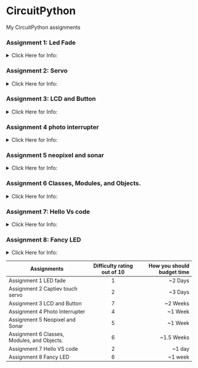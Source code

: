
# CircuitPython
My CircuitPython assignments

### Assignment 1: Led Fade
<details closed>
<summary> Click Here for Info: </summary>
<br>
  
Code file name:LED Fade(CurcuitPython).py

Purpose:Make a LED fade in and out.

Tips & Tricks

This assignment was the first of the year and very much so an introduction to CircuitPython. The objective of the assignment was to make an LED fade in, and out of brightness. The wiring is very simple, and I have no particular tips, because it's such a simple circuit. As far as the code is concerned, using  a bool function is important here because it makes things much easier. Using a bool function, or a true-false statement gives two options true, or false.With these two options you should see them as an up or down, in place of true or false. Up(true) being the code you write for the LED fading in, and down(false) is the code you write for the LED fading out.

Pictures:
<img src="Frit1.PNG" width="1000">


</details>


### Assignment 2: Servo
<details closed>
<summary> Click Here for Info: </summary>
<br>


Code file name:Capacitive Touch and servo(CurcuitPython).py

Purpose:Use captive touch to control a servo.

Tips & Tricks
Captive touch might seem like this new technology that you’ve never seen before, but in reality captive touch is just a button that you can’t see. Using wire as a button is just as simple as coding a wire button, which is almost identical to wiring a button. 

Pictures:
<img src="Frit2.PNG" width="1000">
</details>


### Assignment 3: LCD and Button
<details closed>
<summary> Click Here for Info: </summary>
<br>

Code file: name:LCD and button(CurcuitPython).py

Purpose:Use a button to control an lcd to count up or down.

Tips & Tricks: This is one of the harder assignments then the others. It will be one of the first obstacles that you run into will be errors, and a lot of them. The first error most people came into contact with was having and updated metro, this issue was a big obstacle, because of just pure technical errors, however, the problem is mostly fixed, so whoever is reading this should not have this problem. The second error was the error about spacing(you'll know it when you see it) just add a space and you should be good to go(look at the bottom of the code). Other than those two errors it should be fairly straight forward but dont be discouraged if it dosent the first 10 20 or even 30 times eventully with enough googling you will get it. 

Pictures:

</details>


### Assignment 4 photo interrupter 
<details closed>
<summary> Click Here for Info: </summary>
<br>

Code file:

Purpose: Use an lcd and a photo interrupter so that every 4 seconds the photo interrupter would tell the lcd how many times it has been interrupted. 

Tips & Tricks: This assignment was fairly easy and not nearly as hard as the previous one, the code for the lcd has already been done in the previous assignment, so half the work is already done. The only thing that needs to be done is the photo interrupter. The main new thing you will learn in this assignment is time. Time could be represented in multiple ways but first you will need to import time and in my case I used "monotonic"(monotonic is a piece of code used for time google it and you will know what I mean) to  tell the metro do something every 4 seconds. Then it prints out the number(named number) that associates with the photo interrupter interruptions.

Pictures:

</details>

### Assignment 5 neopixel and sonar 
<details closed>
<summary> Click Here for Info: </summary>
<br>

Code file name:

Purpose:In this assignment I used a sonar to detect distance and a neopixel that shows a color depending on how far away it is from the nearest object.

Tips & Tricks:This is a fairly easy assignment if you DON’T HARD CODE IT. I know it may be tempting to hard code it for each individual color but one that would take about 3 years assuming you didn't sleep drink eat or tire. Use equations such as the ones listed below; I know these might look really confusing at first but all these are just like any equation you would use in math. If you use this site called Desmos(graphing calculator) you can see why these equations are so important(use my code as refrence).

r =(-((sonar.distance)*8)+127)
b =(((sonar.distance)*8)-127) 
g =-(abs(((sonar.distance)*8)-127))+100

Pictures:
<img src="Graph for assignment 5.PNG" width="1000">

</details>


### Assignment 6 Classes, Modules, and Objects.
<details closed>
<summary> Click Here for Info: </summary>
<br>
  
Code file name:LED Fade(CurcuitPython).py 

Purpose: In this assignment I used 2 rgb leds to make a (out of order) rainbow. I was given the code below and told to make a library that made it possible.

Tips & Tricks: This assignment was one of the hardest this year, so if you are reading this budget your time . This assignment introduces many things: libraries, modules, and coding rgb leds. The use of self. is a bit of code you will use for most lines of code in this assignment(reference the library) the reasoning for this is because your mainly defining modules. Understanding the coding of modules will save your life. Coding the rgb leds are fairly simple when compared to coding modules(in my opinion) the thing you will need for defining colors are as follow



</details>


### Assignment 7: Hello Vs code
<details closed>
<summary> Click Here for Info: </summary>
<br>
  
Code file name:LED Fade(CurcuitPython).py

Purpose: create a folder in vs code and make a hello in serial monitior 

Tips & Tricks
Just follow the directions its fairly simple. Its very simmilar to the first assignment of the yaer its just to get your foot in the ground when it comes to a new programming language.

Pictures:


</details>

### Assignment 8: Fancy LED
<details closed>
<summary> Click Here for Info: </summary>
<br>
  
Purpose: use vs code to make 6 leds light up in various orders

Code file name:

Tips & Tricks
This assignment is the first to get you into VS code witch is just python instead of circuit python. It involes simmilar aspects from assignment 6 but instead of controling two leds doing the same function you are contrliing 6 leds with 3-4 diffrent functions. The acctual code is only difficult if you never did classes and modules. This one 

Pictures:


</details>

| Assignments        | Difficulty rating out of 10 | How you should budget time  |
| ------------- |:-------------:| -----:|
| Assignment 1 LED fade    | 1 | ~2 Days |
| Assignment 2 Captiev touch servo    | 2      |  ~3 Days |
| Assignment 3 LCD and Button | 7      |    ~2 Weeks |
| Assignment 4 Photo Interrupter | 4      |   ~1 Week|
| Assignment 5 Neopixel and Sonar | 5      |    ~1 Week |
| Assignment 6 Classes, Modules, and Objects. | 6    |  ~1.5 Weeks   |
| Assignment 7 Hello VS code |  2     |    ~1 day |
| Assignment 8 Fancy LED     | 6      |   ~1 week |

